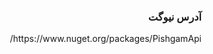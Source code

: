 ﻿<div dir="rtl">
<summary><h3 style="display: inline-block;">آدرس نیوگت</h3></summary>
https://www.nuget.org/packages/PishgamApi/
</div>